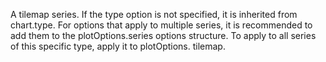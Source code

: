 A tilemap series. If the type option is
not specified, it is inherited from chart.type.
For options that apply to multiple series, it is recommended to add
them to the plotOptions.series options structure.
To apply to all series of this specific type, apply it to plotOptions.
tilemap.
